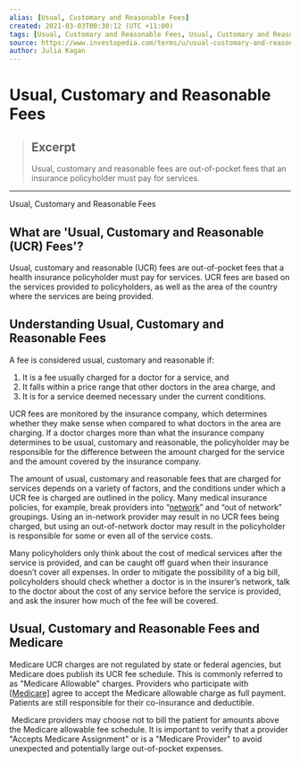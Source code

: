 ```yaml
---
alias: [Usual, Customary and Reasonable Fees]
created: 2021-03-03T00:30:12 (UTC +11:00)
tags: [Usual, Customary and Reasonable Fees, Usual, Customary and Reasonable Fees]
source: https://www.investopedia.com/terms/u/usual-customary-and-reasonable-fees.asp
author: Julia Kagan
---
```


# Usual, Customary and Reasonable Fees

> ## Excerpt
> Usual, customary and reasonable fees are out-of-pocket fees that an insurance policyholder must pay for services.

---

Usual, Customary and Reasonable Fees
## What are 'Usual, Customary and Reasonable (UCR) Fees'?

Usual, customary and reasonable (UCR) fees are out-of-pocket fees that a health insurance policyholder must pay for services. UCR fees are based on the services provided to policyholders, as well as the area of the country where the services are being provided.

## Understanding Usual, Customary and Reasonable Fees

A fee is considered usual, customary and reasonable if:

1.  It is a fee usually charged for a doctor for a service, and
2.  It falls within a price range that other doctors in the area charge, and
3.  It is for a service deemed necessary under the current conditions.

UCR fees are monitored by the insurance company, which determines whether they make sense when compared to what doctors in the area are charging. If a doctor charges more than what the insurance company determines to be usual, customary and reasonable, the policyholder may be responsible for the difference between the amount charged for the service and the amount covered by the insurance company.

The amount of usual, customary and reasonable fees that are charged for services depends on a variety of factors, and the conditions under which a UCR fee is charged are outlined in the policy. Many medical insurance policies, for example, break providers into “[network](https://www.investopedia.com/terms/p/preferred-provider-organization.asp)” and “out of network” groupings. Using an in-network provider may result in no UCR fees being charged, but using an out-of-network doctor may result in the policyholder is responsible for some or even all of the service costs.

Many policyholders only think about the cost of medical services after the service is provided, and can be caught off guard when their insurance doesn’t cover all expenses. In order to mitigate the possibility of a big bill, policyholders should check whether a doctor is in the insurer’s network, talk to the doctor about the cost of any service before the service is provided, and ask the insurer how much of the fee will be covered.

## Usual, Customary and Reasonable Fees and Medicare

Medicare UCR charges are not regulated by state or federal agencies, but Medicare does publish its UCR fee schedule. This is commonly referred to as "Medicare Allowable" charges. Providers who participate with [[Medicare]](https://www.investopedia.com/terms/m/medicare.asp) agree to accept the Medicare allowable charge as full payment. Patients are still responsible for their co-insurance and deductible.

 Medicare providers may choose not to bill the patient for amounts above the Medicare allowable fee schedule. It is important to verify that a provider "Accepts Medicare Assignment" or is a "Medicare Provider" to avoid unexpected and potentially large out-of-pocket expenses.
